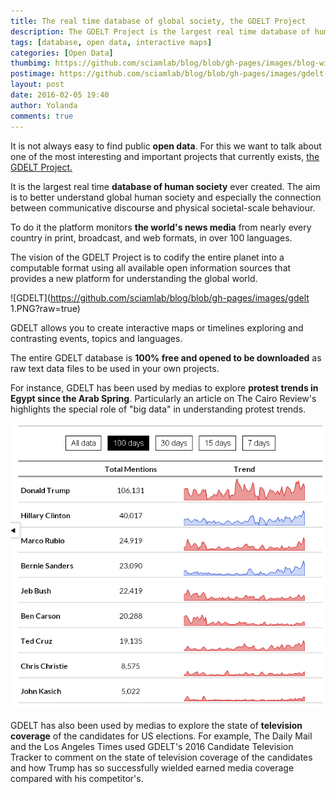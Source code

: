 ```yaml
---
title: The real time database of global society, the GDELT Project
description: The GDELT Project is the largest real time database of human society ever created. GDELT allows you to create interactive maps or timelines exploring and contrasting events, topics and languages.
tags: [database, open data, interactive maps]
categories: [Open Data]
thumbimg: https://github.com/sciamlab/blog/blob/gh-pages/images/blog-widget-gdelt.jpg?raw=true
postimage: https://github.com/sciamlab/blog/blob/gh-pages/images/gdelt-events-nasa-night-lights.jpg?raw=true
layout: post
date: 2016-02-05 19:40
author: Yolanda
comments: true
---
```


It is not always easy to find public **open data**. For this we want to talk about one of the most interesting and important projects that currently exists, [the GDELT Project.](http://analysis.gdeltproject.org/)

It is the largest real time **database of human society** ever created. The aim is to better understand global human society and especially the connection between communicative discourse and physical societal-scale behaviour.

To do it the platform monitors **the world's news media** from nearly every country in print, broadcast, and web formats, in over 100 languages.

The vision of the GDELT Project is to codify the entire planet into a computable format using all available open information sources that provides a new platform for understanding the global world.

![GDELT](https://github.com/sciamlab/blog/blob/gh-pages/images/gdelt 1.PNG?raw=true)

GDELT allows you to create interactive maps or timelines exploring and contrasting events, topics and languages.  

The entire GDELT database is **100% free and opened to be downloaded** as raw text data files to be used in your own projects.

For instance, GDELT has been used by medias to explore **protest trends in Egypt since the Arab Spring**. Particularly an article on The Cairo Review's highlights the special role of "big data" in understanding protest trends.

![GDELT](https://github.com/sciamlab/blog/blob/gh-pages/images/candidateselections.bmp?raw=true)

GDELT has also been used by medias to explore the state of **television coverage** of the candidates for US elections. For example, The Daily Mail and the Los Angeles Times used GDELT's 2016 Candidate Television Tracker to comment on the state of television coverage of the candidates and how Trump has so successfully wielded earned media coverage compared with his competitor's.
